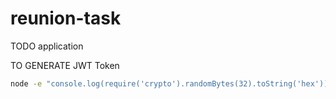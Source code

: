 # reunion-task

TODO application

TO GENERATE JWT Token

```bash
node -e "console.log(require('crypto').randomBytes(32).toString('hex'))"
```
